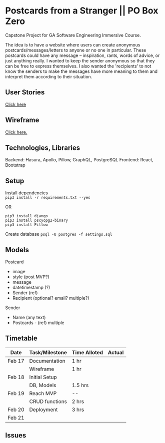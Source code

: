 # Postcards from a Stranger || PO Box Zero

Capstone Project for GA Software Engineering Immersive Course.

The idea is to have a website where users can create anonymous postcards/messages/letters to anyone or no one in particular. These postcards could have any message – inspiration, rants, words of advice, or just anything really. I wanted to keep the sender anonymous so that they can be free to express themselves. I also wanted the 'recipients' to not know the senders to make the messages have more meaning to them and interpret them according to their situation.

## User Stories

[Click here](./planning/USER-STORIES.md)

## Wireframe

[Click here.](https://xd.adobe.com/view/d32d9749-1010-4adf-431a-960db3131c8e-a51c/)

## Technologies, Libraries

Backend: Hasura, Apollo, Pillow, GraphQL, PostgreSQL
Frontend: React, Bootstrap

## Setup

Install dependencies  
`pip3 install -r requirements.txt --yes`

OR

`pip3 install django`  
`pip3 install pscyopg2-binary`  
`pip3 install Pillow`

Create database
`psql -U postgres -f settings.sql`

## Models

Postcard

- image
- style (post MVP?)
- message
- datetimestamp (?)
- Sender (ref)
- Recipient (optional? email? multiple?)

Sender

- Name (any text)
- Postcards - (ref) multiple

## Timetable

| Date   | Task/Milestone | Time Alloted | Actual |
| ------ | -------------- | ------------ | ------ |
| Feb 17 | Documentation  | 1 hr         |        |
|        | Wireframe      | 1 hr         |        |
| Feb 18 | Initial Setup  |              |        |
|        | DB, Models     | 1.5 hrs      |        |
| Feb 19 | Reach MVP      | --           |        |
|        | CRUD functions | 2 hrs        |        |
| Feb 20 | Deployment     | 3 hrs        |        |
| Feb 21 |                |              |        |

## Issues
